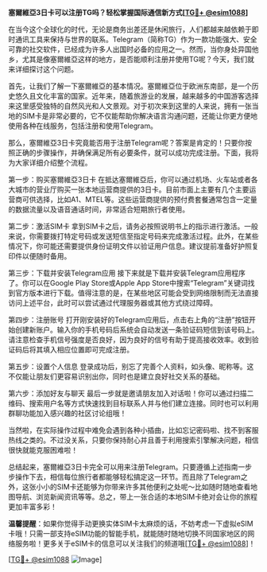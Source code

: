 **塞爾維亞3日卡可以注册TG吗？轻松掌握国际通信新方式[[TG💪+ @esim1088](https://t.me/s/esim1088)]**

在当今这个全球化的时代，无论是商务出差还是休闲旅行，人们都越来越依赖于即时通讯工具来保持与世界的联系。Telegram（简称TG）作为一款功能强大、安全可靠的社交软件，已经成为许多人出国时必备的应用之一。然而，当你身处异国他乡，尤其是像塞爾維亞这样的地方，是否能顺利注册并使用TG呢？今天，我们就来详细探讨这个问题。

首先，让我们了解一下塞爾維亞的基本情况。塞爾維亞位于欧洲东南部，是一个历史悠久且文化丰富的国家。近年来，随着旅游业的发展，越来越多的中国游客选择来这里感受独特的自然风光和人文景观。对于初次来到这里的人来说，拥有一张当地的SIM卡是非常必要的，它不仅能帮助你解决语言沟通问题，还能让你更方便地使用各种在线服务，包括注册和使用Telegram。

那么，塞爾維亞3日卡究竟能否用于注册Telegram呢？答案是肯定的！只要你按照正确的步骤操作，并确保满足所有必要条件，就可以成功完成注册。下面，我将为大家详细介绍整个流程。

第一步：购买塞爾維亞3日卡
在抵达塞爾維亞后，你可以通过机场、火车站或者各大城市的营业厅购买一张本地运营商提供的3日卡。目前市面上主要有几个主要运营商可供选择，比如A1、MTEL等。这些运营商提供的预付费套餐通常包含一定量的数据流量以及语音通话时间，非常适合短期旅行者使用。

第二步：激活SIM卡
拿到SIM卡之后，请务必按照说明书上的指示进行激活。一般来说，你需要拨打特定号码或发送短信至指定号码来完成激活过程。此外，在某些情况下，你可能还需要提供身份证明文件以验证用户信息。建议提前准备好护照复印件以便随时备用。

第三步：下载并安装Telegram应用
接下来就是下载并安装Telegram应用程序了。你可以在Google Play Store或Apple App Store中搜索“Telegram”关键词找到官方版本进行下载。值得注意的是，在某些地区可能会受到网络限制而无法直接访问上述平台，此时可以尝试通过代理服务器或其他方式绕过障碍。

第四步：注册账号
打开刚安装好的Telegram应用后，点击右上角的“注册”按钮开始创建新账户。输入你的手机号码后系统会自动发送一条验证码短信到该号码上。请注意检查手机信号强度是否良好，因为良好的信号有助于提高接收效率。收到验证码后将其填入相应位置即可完成注册。

第五步：设置个人信息
登录成功后，别忘了完善个人资料，如头像、昵称等。这不仅能让朋友们更容易识别出你，同时也是建立良好社交关系的基础。

第六步：添加好友与聊天
最后一步就是邀请朋友加入对话啦！你可以通过扫描二维码、搜索用户名等方式快速找到目标联系人并与他们建立连接。同时也可以利用群聊功能加入感兴趣的社区讨论组哦！

当然啦，在实际操作过程中难免会遇到各种小插曲，比如忘记密码啦、找不到客服热线之类的。不过没关系，只要你保持耐心并且善于利用搜索引擎解决问题，相信很快就能克服困难啦！

总结起来，塞爾維亞3日卡完全可以用来注册Telegram。只要遵循上述指南一步步操作下去，相信每位旅行者都能够轻松搞定这一环节。而且除了Telegram之外，这张小小的SIM卡还能够为你带来许多其他便利之处呢～比如随时随地查看地图导航、浏览新闻资讯等等。总之，带上一张合适的本地SIM卡绝对会让你的旅程更加丰富多彩！

**温馨提醒**：如果你觉得手动更换实体SIM卡太麻烦的话，不妨考虑一下虚拟eSIM卡哦！只需一部支持eSIM功能的智能手机，就能随时随地切换不同国家地区的网络服务啦！更多关于eSIM卡的信息可以关注我们的频道哦[[TG💪+ @esim1088](https://t.me/s/esim1088)]！

[[TG💪+ @esim1088](https://t.me/s/esim1088) ![Image](https://i.postimg.cc/4NQfJmqS/Snipaste-2025-05-13-00-14-12.png)]